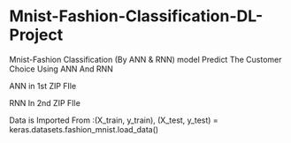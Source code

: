 # Mnist-Fashion-Classification-DL-Project
Mnist-Fashion Classification (By ANN & RNN) model Predict The Customer Choice Using ANN And RNN

ANN in 1st ZIP FIle

RNN In 2nd ZIP FIle

Data is Imported From :(X_train, y_train), (X_test, y_test) = keras.datasets.fashion_mnist.load_data()
